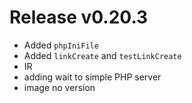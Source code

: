 # Release v0.20.3

- Added `phpIniFile`
- Added `linkCreate` and `testLinkCreate`
- IR
- adding wait to simple PHP server
- image no version
